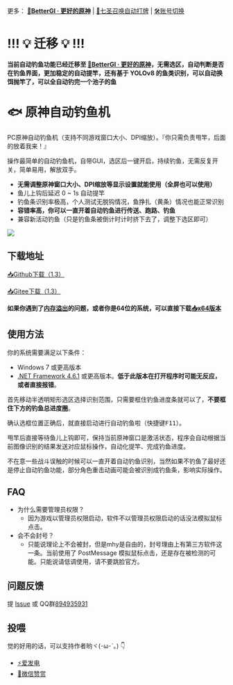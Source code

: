 更多：  **[🍨BetterGI · 更好的原神](https://github.com/babalae/better-genshin-impact)** | [🎲七圣召唤自动打牌](https://github.com/babalae/genius-invokation-auto-toy) | [🛠️账号切换](https://github.com/babalae/mihoyo-starter)

# !!! 💡 迁移 💡 !!!

**当前自动钓鱼功能已经迁移至 [🍨BetterGI · 更好的原神](https://github.com/babalae/better-genshin-impact)，无需选区，自动判断是否在钓鱼界面，更加稳定的自动提竿，还有基于 YOLOv8 的鱼类识别，可以自动换饵抛竿了，可以全自动钓完一个池子的鱼**


# 🐟 原神自动钓鱼机

PC原神自动钓鱼机（支持不同游戏窗口大小、DPI缩放）。『你只需负责甩竿，后面的放着我来！』

操作最简单的自动钓鱼机，自带GUI，选区后一键开启，持续钓鱼，无需反复开关，简单易用，解放双手。

* **无需调整原神窗口大小、DPI缩放等显示设置就能使用（全屏也可以使用）**
* 鱼儿上钩后延迟 0 ~ 1s 自动提竿
* 钓鱼条识别率极高，个人测试无脱钩情况，鱼挣扎（黄条）情况也能正常识别
* **容错率高，你可以一直开着自动钓鱼进行传送、跑路、钓鱼**
* 兼容新活动钓鱼（只是钓鱼条被倒计时计时挤下去了，调整下选区即可）

![](https://raw.githubusercontent.com/babalae/genshin-fishing-toy/master/Image/demo.gif)

## 下载地址

[📥Github下载（1.3）](https://github.com/babalae/genshin-fishing-toy/releases/download/v1.3/GenshinAutoFish_v1.3.zip)

[📥Gitee下载（1.3）](https://gitee.com/babalae/genshin-auto-fish/attach_files/839858/download/GenshinAutoFish_v1.3.zip)

**如果你遇到了[内存溢出](https://github.com/babalae/genshin-fishing-toy/issues/18)的问题，或者你是64位的系统，可以直接下载[📥x64版本](https://wwn.lanzouy.com/ibNbY05bx50f)**

## 使用方法

你的系统需要满足以下条件：
  * Windows 7 或更高版本
  * [.NET Framework 4.6.1](https://support.microsoft.com/zh-cn/topic/windows-net-framework-4-6-1-%E8%84%B1%E6%9C%BA%E5%AE%89%E8%A3%85%E7%A8%8B%E5%BA%8F-842e545a-bad5-c538-e491-578d017e677c) 或更高版本。**低于此版本在打开程序时可能无反应，或者直接报错**。


首先移动半透明矩形选区选择识别范围，只需要框住钓鱼进度条就可以了，**不要框住下方的钓鱼总进度圈**。

确认选框位置正确后，就直接启动进行自动钓鱼啦（快捷键<kbd>F11</kbd>）。

甩竿后直接等待鱼儿上钩即可，保持当前原神窗口是激活状态，程序会自动根据当前图像识别的结果发送对应鼠标操作，自动化提竿、完成钓鱼进度。

不在意一些战斗误触的时候可以一直开着自动钓鱼识别，当然如果不钓鱼了最好还是停止自动钓鱼功能，部分角色重击动画可能会被识别成钓鱼条，影响实际操作。

## FAQ
* 为什么需要管理员权限？
  * 因为游戏以管理员权限启动，软件不以管理员权限启动的话没法模拟鼠标点击。
* 会不会封号？
  * 只能说理论上不会被封，但是mhy是自由的，封号理由上有第三方软件这一条。当前使用了 PostMessage 模拟鼠标点击，还是存在被检测的可能。只能说请低调使用，请不要跳脸官方。

## 问题反馈

提 [Issue](https://github.com/babalae/genshin-fishing-toy/issues) 或 QQ群[894935931](https://qm.qq.com/cgi-bin/qm/qr?k=u9Ij0HrDVQhvcoFvaiQGv38V3R7ZNY6K&jump_from=webapi&authKey=N++f74HhGHDzFje1dDD6E8vzuf45jmSFaPiVbc3Z7x/nTUWGwZ3UdSPqYQqPfOXK)
 
## 投喂

觉的好用的话，可以支持作者哟ヾ(･ω･`｡) 👇
* [⚡爱发电](https://afdian.net/@huiyadanli)
* [🍚微信赞赏](https://github.com/huiyadanli/huiyadanli/blob/master/DONATE.md)
